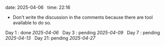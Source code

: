 
date: 2025-04-06  
time: 22:16  

  - Don't write the discussion in the comments because there are tool available to do so.

Day 1 : done *2025-04-06*  
Day 3 : pending *2025-04-09*  
Day 7 : pending *2025-04-13*  
Day 21: pending *2025-04-27*